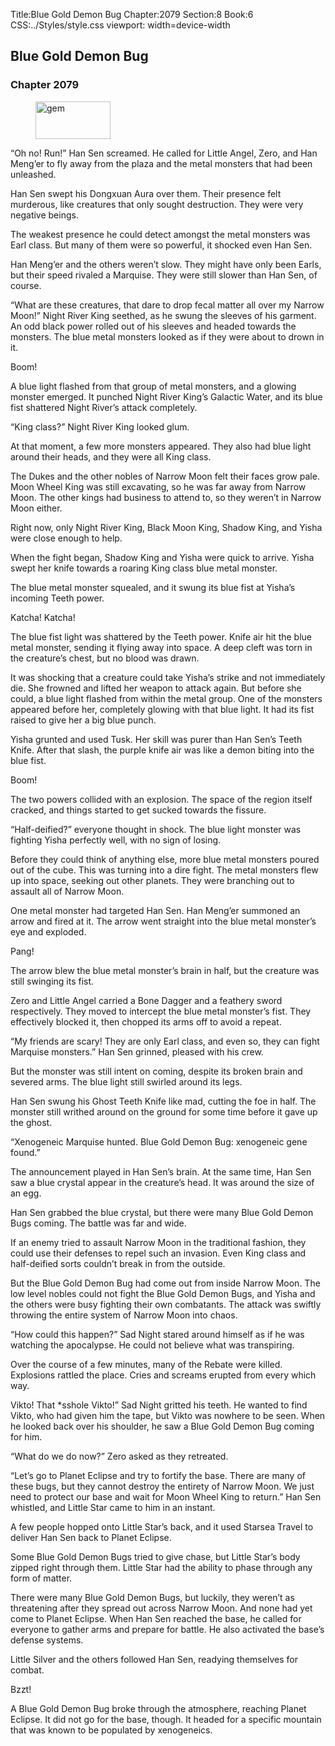 Title:Blue Gold Demon Bug 
Chapter:2079 
Section:8 
Book:6 
CSS:../Styles/style.css 
viewport: width=device-width
  
## Blue Gold Demon Bug
### Chapter 2079
  
<figure>
	<img src="../Images/gem.gif" alt="gem" id="gem" width="120" height="60" />
</figure>
  

  
“Oh no! Run!” Han Sen screamed. He called for Little Angel, Zero, and Han Meng’er to fly away from the plaza and the metal monsters that had been unleashed.

Han Sen swept his Dongxuan Aura over them. Their presence felt murderous, like creatures that only sought destruction. They were very negative beings.

The weakest presence he could detect amongst the metal monsters was Earl class. But many of them were so powerful, it shocked even Han Sen.

Han Meng’er and the others weren’t slow. They might have only been Earls, but their speed rivaled a Marquise. They were still slower than Han Sen, of course.

“What are these creatures, that dare to drop fecal matter all over my Narrow Moon!” Night River King seethed, as he swung the sleeves of his garment. An odd black power rolled out of his sleeves and headed towards the monsters. The blue metal monsters looked as if they were about to drown in it.

Boom!

A blue light flashed from that group of metal monsters, and a glowing monster emerged. It punched Night River King’s Galactic Water, and its blue fist shattered Night River’s attack completely.

“King class?” Night River King looked glum.

At that moment, a few more monsters appeared. They also had blue light around their heads, and they were all King class.

The Dukes and the other nobles of Narrow Moon felt their faces grow pale. Moon Wheel King was still excavating, so he was far away from Narrow Moon. The other kings had business to attend to, so they weren’t in Narrow Moon either.

Right now, only Night River King, Black Moon King, Shadow King, and Yisha were close enough to help.

When the fight began, Shadow King and Yisha were quick to arrive. Yisha swept her knife towards a roaring King class blue metal monster.

The blue metal monster squealed, and it swung its blue fist at Yisha’s incoming Teeth power.

Katcha! Katcha!

The blue fist light was shattered by the Teeth power. Knife air hit the blue metal monster, sending it flying away into space. A deep cleft was torn in the creature’s chest, but no blood was drawn.

It was shocking that a creature could take Yisha’s strike and not immediately die. She frowned and lifted her weapon to attack again. But before she could, a blue light flashed from within the metal group. One of the monsters appeared before her, completely glowing with that blue light. It had its fist raised to give her a big blue punch.

Yisha grunted and used Tusk. Her skill was purer than Han Sen’s Teeth Knife. After that slash, the purple knife air was like a demon biting into the blue fist.

Boom!

The two powers collided with an explosion. The space of the region itself cracked, and things started to get sucked towards the fissure.

“Half-deified?” everyone thought in shock. The blue light monster was fighting Yisha perfectly well, with no sign of losing.

Before they could think of anything else, more blue metal monsters poured out of the cube. This was turning into a dire fight. The metal monsters flew up into space, seeking out other planets. They were branching out to assault all of Narrow Moon.

One metal monster had targeted Han Sen. Han Meng’er summoned an arrow and fired at it. The arrow went straight into the blue metal monster’s eye and exploded.

Pang!

The arrow blew the blue metal monster’s brain in half, but the creature was still swinging its fist.

Zero and Little Angel carried a Bone Dagger and a feathery sword respectively. They moved to intercept the blue metal monster’s fist. They effectively blocked it, then chopped its arms off to avoid a repeat.

“My friends are scary! They are only Earl class, and even so, they can fight Marquise monsters.” Han Sen grinned, pleased with his crew.

But the monster was still intent on coming, despite its broken brain and severed arms. The blue light still swirled around its legs.

Han Sen swung his Ghost Teeth Knife like mad, cutting the foe in half. The monster still writhed around on the ground for some time before it gave up the ghost.

“Xenogeneic Marquise hunted. Blue Gold Demon Bug: xenogeneic gene found.”

The announcement played in Han Sen’s brain. At the same time, Han Sen saw a blue crystal appear in the creature’s head. It was around the size of an egg.

Han Sen grabbed the blue crystal, but there were many Blue Gold Demon Bugs coming. The battle was far and wide.

If an enemy tried to assault Narrow Moon in the traditional fashion, they could use their defenses to repel such an invasion. Even King class and half-deified sorts couldn’t break in from the outside.

But the Blue Gold Demon Bug had come out from inside Narrow Moon. The low level nobles could not fight the Blue Gold Demon Bugs, and Yisha and the others were busy fighting their own combatants. The attack was swiftly throwing the entire system of Narrow Moon into chaos.

“How could this happen?” Sad Night stared around himself as if he was watching the apocalypse. He could not believe what was transpiring.

Over the course of a few minutes, many of the Rebate were killed. Explosions rattled the place. Cries and screams erupted from every which way.

Vikto! That *sshole Vikto!” Sad Night gritted his teeth. He wanted to find Vikto, who had given him the tape, but Vikto was nowhere to be seen. When he looked back over his shoulder, he saw a Blue Gold Demon Bug coming for him.

“What do we do now?” Zero asked as they retreated.

“Let’s go to Planet Eclipse and try to fortify the base. There are many of these bugs, but they cannot destroy the entirety of Narrow Moon. We just need to protect our base and wait for Moon Wheel King to return.” Han Sen whistled, and Little Star came to him in an instant.

A few people hopped onto Little Star’s back, and it used Starsea Travel to deliver Han Sen back to Planet Eclipse.

Some Blue Gold Demon Bugs tried to give chase, but Little Star’s body zipped right through them. Little Star had the ability to phase through any form of matter.

There were many Blue Gold Demon Bugs, but luckily, they weren’t as threatening after they spread out across Narrow Moon. And none had yet come to Planet Eclipse. When Han Sen reached the base, he called for everyone to gather arms and prepare for battle. He also activated the base’s defense systems.

Little Silver and the others followed Han Sen, readying themselves for combat.

Bzzt!

A Blue Gold Demon Bug broke through the atmosphere, reaching Planet Eclipse. It did not go for the base, though. It headed for a specific mountain that was known to be populated by xenogeneics.